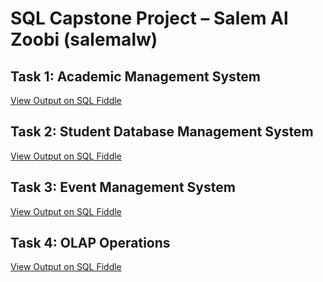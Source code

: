# SQL Capstone Project – Salem Al Zoobi (salemalw)

## Task 1: Academic Management System  
[View Output on SQL Fiddle](https://sqlfiddle.com/postgresql/online-compiler?id=10b1d414-1cef-4351-94c3-adf9ab229838)

## Task 2: Student Database Management System  
[View Output on SQL Fiddle](https://sqlfiddle.com/postgresql/online-compiler?id=09bcd339-80df-4614-8fa1-3feb232b9725)

## Task 3: Event Management System  
[View Output on SQL Fiddle](https://sqlfiddle.com/postgresql/online-compiler?id=78526f82-0379-4bd7-b84b-87ca9ed0fac4)

## Task 4: OLAP Operations  
[View Output on SQL Fiddle](https://sqlfiddle.com/postgresql/online-compiler?id=8770ac1c-3961-4a46-b2f4-05cf2df5d7d0)
